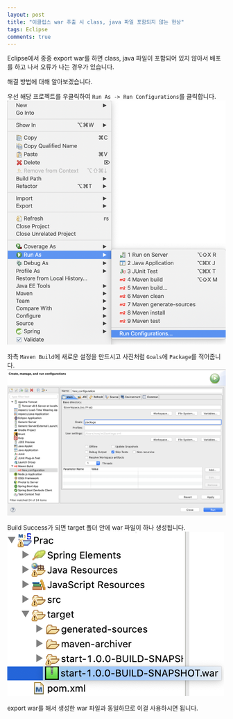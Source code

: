 ```yaml
---
layout: post
title: "이클립스 war 추출 시 class, java 파일 포함되지 않는 현상"
tags: Eclipse
comments: true
---
```


Eclipse에서 종종 export war를 하면 class, java 파일이 포함되어 있지 않아서
배포를 하고 나서 오류가 나는 경우가 있습니다.

해결 방법에 대해 알아보겠습니다.

우선 해당 프로젝트를 우클릭하여 `Run As -> Run Configurations`를 클릭합니다.
<img src="/images/exportwar1.png">

좌측 `Maven Build`에 새로운 설정을 만드시고 사진처럼 `Goals`에 `Package`를 적어줍니다.
<img src="/images/exportwar2.png">

Build Success가 되면 target 폴더 안에 war 파일이 하나 생성됩니다.
<img src="/images/exportwar3.png">

export war를 해서 생성한 war 파일과 동일하므로 이걸 사용하시면 됩니다.
